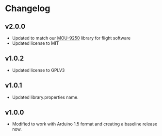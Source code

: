 # Changelog

## v2.0.0
- Updated to match our [MOU-9250](https://github.com/bolderflight/mpu9250) library for flight software
- Updated license to MIT

## v1.0.2
- Updated license to GPLV3

## v1.0.1
- Updated library.properties name.

## v1.0.0
- Modified to work with Arduino 1.5 format and creating a baseline release now.
